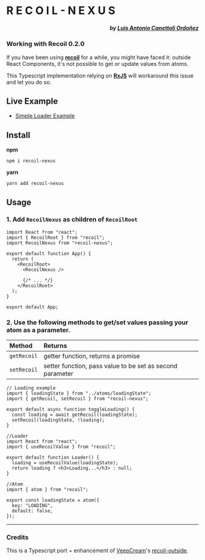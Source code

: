 # R E C O I L - N E X U S

##### <div align="right">by [Luis Antonio Canettoli Ordoñez](http://luisanton.io)</div>

### Working with Recoil 0.2.0

If you have been using **[recoil](https://recoiljs.org/)** for a while, you might have faced it: outside React Components, it's not possible to get or update values from atoms.

This Typescript implementation relying on **[RxJS](https://rxjs-dev.firebaseapp.com/guide/overview)** will workaround this issue and let you do so.

## Live Example

- [Simple Loader Example](https://codesandbox.io/s/quirky-euclid-qnvzw)

## Install

**npm**

`npm i recoil-nexus`

**yarn**

`yarn add recoil-nexus`

## Usage

### 1. Add `RecoilNexus` as children of `RecoilRoot`

```tsx
import React from "react";
import { RecoilRoot } from "recoil";
import RecoilNexus from "recoil-nexus";

export default function App() {
  return (
    <RecoilRoot>
      <RecoilNexus />

      {/* ... */}
    </RecoilRoot>
  );
}

export default App;
```

### 2. Use the following methods to get/set values passing your atom as a parameter.

| Method      | Returns                                                   |
| :---------- | :-------------------------------------------------------- |
| `getRecoil` | getter function, returns a promise                        |
| `setRecoil` | setter function, pass value to be set as second parameter |

```tsx
// Loading example
import { loadingState } from "../atoms/loadingState";
import { getRecoil, setRecoil } from "recoil-nexus";

export default async function toggleLoading() {
  const loading = await getRecoil(loadingState);
  setRecoil(loadingState, !loading);
}
```

```tsx
//Loader
import React from "react";
import { useRecoilValue } from "recoil";

export default function Loader() {
  loading = useRecoilValue(loadingState);
  return loading ? <h3>Loading...</h3> : null;
}
```

```tsx
//Atom
import { atom } from "recoil";

export const loadingState = atom({
  key: "LOADING",
  default: false,
});
```

---

### Credits

This is a Typescript port + enhancement of [VeepCream](https://github.com/VeepCream)'s [recoil-outside](https://www.npmjs.com/package/recoil-outside).
